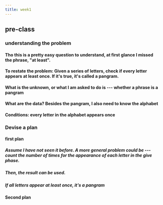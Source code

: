 ```yaml
---
title: week1
---
```


## pre-class
### understanding the problem
#### Tho this is a pretty easy question to understand, at first glance I missed the phrase, "at least".
#### To restate the problem: Given a series of letters, check if every letter appears at least once. If it's true, it's called a pangram.
#### What is the unknown, or what I am asked to do is --- whether a phrase is a pangram
#### What are the data? Besides the pangram, I also need to know the alphabet
#### Conditions: every letter in the alphabet appears once
### Devise a plan
#### first plan
##### Assume I have not seen it before. A more general problem could be --- count the number of times for the appearance of each letter in the give phase.
##### Then, the result can be used.
##### If all letters appear at least once, it's a pangram
#### Second plan
